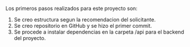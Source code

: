 Los primeros pasos realizados para este proyecto son:

1. Se creo estructura segun la recomendacion del solicitante.
2. Se creo repositorio en GitHub y se hizo el primer commit.
3. Se procede a instalar dependencias en la carpeta /api para el backend del proyecto. 